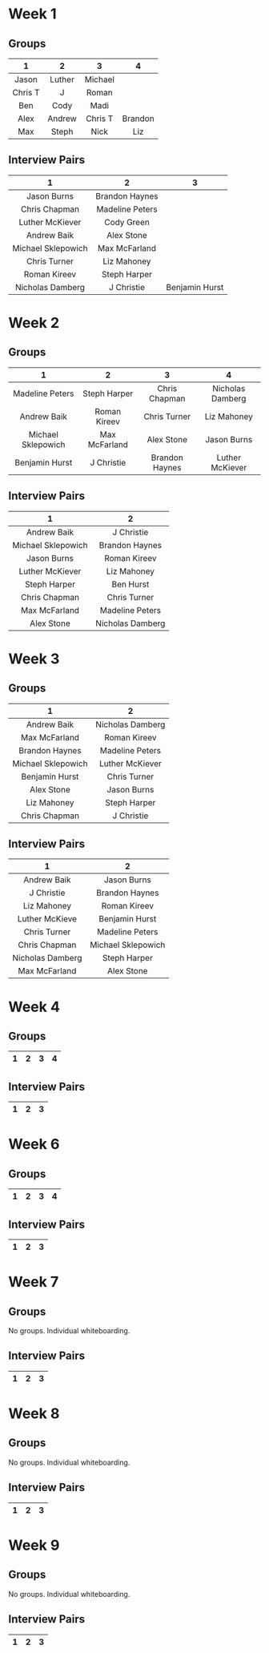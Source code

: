 # Week 1
## Groups
**1**|**2**|**3**|**4**
:-----:|:-----:|:-----:|:-----:
Jason| Luther| Michael| 
Chris T| J| Roman| 
Ben| Cody| Madi| 
Alex| Andrew| Chris T| Brandon
Max| Steph| Nick| Liz

## Interview Pairs
**1**|**2**|**3**|
:-----:|:-----:|:-----:|
| Jason Burns | Brandon Haynes |  |
| Chris Chapman | Madeline Peters |  |
| Luther McKiever | Cody Green |  |
| Andrew Baik | Alex Stone |  |
| Michael Sklepowich | Max McFarland |  |
| Chris Turner | Liz Mahoney |  |
| Roman Kireev | Steph Harper |  |
| Nicholas Damberg | J Christie | Benjamin Hurst |


# Week 2
## Groups
**1**|**2**|**3**|**4**
:-----:|:-----:|:-----:|:-----:
| Madeline Peters    | Steph Harper  | Chris Chapman  | Nicholas Damberg |
| Andrew Baik        | Roman Kireev  | Chris Turner   | Liz Mahoney      |
| Michael Sklepowich | Max McFarland | Alex Stone     | Jason Burns      |
| Benjamin Hurst     | J Christie    | Brandon Haynes | Luther McKiever  |


## Interview Pairs
**1**|**2**|
:-----:|:-----:|
| Andrew Baik        | J Christie       |
| Michael Sklepowich | Brandon Haynes   |
| Jason Burns        | Roman Kireev     |
| Luther McKiever    | Liz Mahoney      |
| Steph Harper       | Ben Hurst       |
| Chris Chapman      | Chris Turner     |
| Max McFarland      | Madeline Peters  |
| Alex Stone     | Nicholas Damberg |



# Week 3
## Groups
**1**|**2**|
:-----:|:-----:|
| Andrew Baik        | Nicholas Damberg |
| Max McFarland      | Roman Kireev     |
| Brandon Haynes     | Madeline Peters  |
| Michael Sklepowich | Luther McKiever  |
| Benjamin Hurst     | Chris Turner     |
| Alex Stone         | Jason Burns      |
| Liz Mahoney        | Steph Harper     |
| Chris Chapman      | J Christie       |


## Interview Pairs
**1**|**2**|
:-----:|:-----:|
| Andrew Baik      | Jason Burns        |
| J Christie       | Brandon Haynes     |
| Liz Mahoney      | Roman Kireev       |
| Luther McKieve   | Benjamin Hurst     |
| Chris Turner     | Madeline Peters    |
| Chris Chapman    | Michael Sklepowich |
| Nicholas Damberg | Steph Harper       |
| Max McFarland    | Alex Stone         |



# Week 4
## Groups
**1**|**2**|**3**|**4**
:-----:|:-----:|:-----:|:-----:



## Interview Pairs
**1**|**2**|**3**|
:-----:|:-----:|:-----:|



# Week 6
## Groups
**1**|**2**|**3**|**4**
:-----:|:-----:|:-----:|:-----:


## Interview Pairs
**1**|**2**|**3**|
:-----:|:-----:|:-----:|



# Week 7
## Groups
No groups. Individual whiteboarding.


## Interview Pairs
**1**|**2**|**3**|
:-----:|:-----:|:-----:|



# Week 8
## Groups
No groups. Individual whiteboarding.


## Interview Pairs
**1**|**2**|**3**|
:-----:|:-----:|:-----:|



# Week 9
## Groups
No groups. Individual whiteboarding.


## Interview Pairs
**1**|**2**|**3**|
:-----:|:-----:|:-----:|

